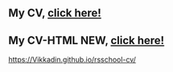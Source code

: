 ## My CV, [click here!](https://Vikkadin.github.io/rsschool-cv/cv)
## My CV-HTML NEW, [click here!](https://vikkadin.github.io/rsschool-cv)
<https://Vikkadin.github.io/rsschool-cv/>
